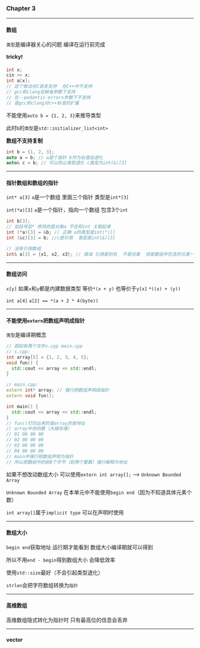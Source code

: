 ### Chapter 3

---

#### 数组

`类型`是编译器关心的问题  编译在运行前完成

**tricky**:exclamation:

```c++
int x;
cin >> x;
int a[x];
// 这个做法在C语言支持  在C++中不支持
// gcc和clang在缺省参数下支持
// 在--pedantic-errors参数下不支持
// 是gcc和clang对c++标准的扩展
```

不能使用`auto b = {1, 2, 3}`来推导类型

此时`b`的`类型`是`std::initializer_list<int>`

**数组不支持复制**

```c++
int b = {1, 2, 3};
auto a = b; // a是个指针 b作为右值会退化
auto& c = b; // 可以防止类型退化 c类型为int(&)[3]
```

---

#### 指针数组和数组的指针

`int* a[3]` `a`是一个数组 里面三个指针 类型是`int*[3]`

`int(*a)[3]` `a`是一个指针，指向一个数组 包含3个`int`

```c++
int b[3];
// 加括号后* 修饰的是对象a 不在和int 关联起来
int (*a)[3] = &b; // 正确 a的类型是int(*)[]
int (&c)[3] = b; //c是引用  类型是int(&)[3]

// 没有引用数组
int& a[3] = {x1, x2, x3}; // 错误 引用是别名  不是对象  但是数组中包含的元素一定是对象
```

---

#### 数组访问

`x[y]` 如果`x`和`y`都是内建数据类型 等价`*(x + y)` 也等价于`y[x]` `*((x) + (y))`

`int a[4]` `a[2] == *(a + 2 * 4(byte))`

---

#### 不能使用`extern`把数组声明成指针

`类型`是编译期概念

```c++
// 假如有两个文件s.cpp main.cpp
// s.cpp:
int array[5] = {1, 2, 3, 4, 5};
void fun() {
  std::cout << array << std::endl;
}

// main.cpp:
extern int* array; // 强行把数组声明成指针
extern void fun();

int main() {
  std::cout << array << std::endl;
}
// fun()打印出来的是array的首地址
// array中存的数（大端存储）
// 01 00 00 00
// 02 00 00 00
// 03 00 00 00
// 04 00 00 00
// main中强行把数组声明为指针
// 所以把数组中的前8个字节（前两个整数）强行解释为地址
```

如果不想改动数组大小  可以使用`extern int array[];` --> `Unknown Bounded Array` 

`Unknown Bounded Array` 在本单元中不能使用`begin end`（因为不知道具体元素个数）

`int array[]`属于`implicit type` 可以在声明时使用

---

#### 数组大小

`begin end`获取地址  运行期才能看到 数组大小编译期就可以得到

所以不用`end - begin`得到数组大小  会降低效率 

使用`std::size`最好（不会引起类型退化）

`strlen`会把字符数组转换为`指针` 

---

#### 高维数组

高维数组隐式转化为指针时  只有最高位的信息会丢弃

---

#### vector

